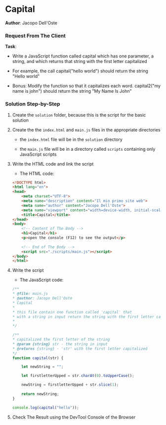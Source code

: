 # Capital

**Author**: Jacopo Dell'Oste 

### Request From The Client

**Task**: 

- Write a JavaScript function called capital which has one parameter, a string, and which returns
that string with the first letter capitalized

- For example, the call capital("hello world") should return the string "Hello world"

- Bonus: Modify the function so that it capitalizes each word. capital2("my name is john") should return the string "My Name Is John"

### Solution Step-by-Step

1. Create the  `solution` folder, because this is the script for the basic solution

2. Create the the `index.html` and `main.js` files in the appropriate directories

    * the `index.html` file will be in the `solution` directory

    * the `main.js` file will be in a directory called `scripts` containing only JavaScript scripts

3. Write the HTML code and link the script
    
    * The HTML code:

    ```HTML 
    <!DOCTYPE html>
    <html lang="en">
    <head>
        <meta charset="UTF-8">
        <meta name="description" content="Il mio primo sito web">
        <meta name="author" content="Jacopo Dell'Oste">
        <meta name="viewport" content="width=device-width, initial-scale=1.0">
        <title>Capital</title>
    </head>
    <body>
        <!-- Content of The Body -->
        <h1>Capital</h1>
        <p>open the console (F12) to see the output</p>
        
        <!-- End of The Body -->
        <script src="./scripts/main.js"></script>
    </body>
    </html>
    ```

4. Write the script  

    * The JavaScript code:

    ```javascript
    /**
    * @file: main.js
    * @author: Jacopo Dell'Oste
    * Capital
    *
    * this file contain one function called 'capital' that 
    * with a string in input return the string with the first letter capitalized
    *  
    */

    /**
    * capitalized the first letter of the string 
    * @param {string} str - the string in input 
    * @returns {string} - 'str' with the first letter capitalized
    */
    function capital(str) {

        let newString = "";

        let firstletterUpped = str.charAt(0).toUpperCase();

        newString = firstletterUpped + str.slice(1);
        
        return newString;
    }

    console.log(capital("hello"));
    ```

5. Check The Result using the DevTool Console of the Browser
